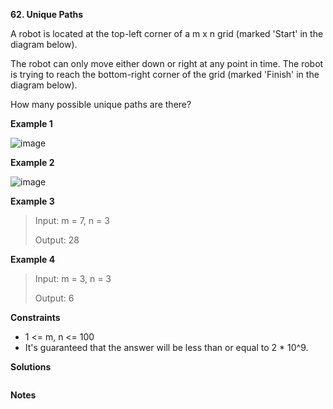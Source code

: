 **62. Unique Paths**

A robot is located at the top-left corner of a m x n grid (marked 'Start' in the diagram below).

The robot can only move either down or right at any point in time. The robot is trying to reach the bottom-right corner of the grid (marked 'Finish' in the diagram below).

How many possible unique paths are there?

**Example 1**

![image](https://user-images.githubusercontent.com/51500878/132935310-98b06336-f379-4b5d-a0f7-8533f1e8405d.png)

**Example 2**

![image](https://user-images.githubusercontent.com/51500878/132935315-5a5b767f-4c4c-4c98-b676-7d8ca5b3be94.png)

**Example 3**

> Input: m = 7, n = 3
> 
> Output: 28

**Example 4**

> Input: m = 3, n = 3
> 
> Output: 6

**Constraints**

- 1 <= m, n <= 100
- It's guaranteed that the answer will be less than or equal to 2 * 10^9.

**Solutions**

```python


```

**Notes**

